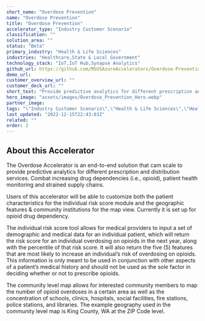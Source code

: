 ```yaml
---
short_name: "Overdose Prevention"
name: "Overdose Prevention"
title: "Overdose Prevention"
accelerator_type: "Industry Customer Scenario"
classification: ""
solution_area: ""
status: "Beta"
primary_industry: "Health & Life Sciences"
industries: "Healthcare,State & Local Government"
technology_stack: "IoT,IoT Hub,Synapse Analytics"
github_url: https://github.com/MSUSAzureAccelerators/Overdose-Prevention-Accelerator
demo_url: 
customer_overview_url: ""
customer_deck_url: ""
short_text: "Provide predictive analytics for different prescription and distribution services."
hero_image: "assets/images/Overdose_Prevention_Hero.webp"
partner_image: 
tags: "\"Industry Customer Scenario\",\"Health & Life Sciences\",\"Healthcare\",\"State & Local Government\",\"IoT\",\"IoT Hub\",\"Synapse Analytics\",\"Beta\""
last_updated: "2022-12-15T22:43:03Z"
related: ""
order: 2
---
```

## About this Accelerator

The Overdose Accelerator is an end-to-end solution that cam scale to provide predictive analytics for different prescription and distribution services. Combat increasing drug dependencies (i.e., opioid), patient health monitoring and strained supply chains.

Users of this accelerator will be able to customize both the patient characteristics for the individual risk score module and the geographic features & community institutions for the map view. Currently it is set up for opioid drug dependency.

The individual risk score tool allows for medical providers to input a set of demographic and medical data for an individual patient, which will return the risk score for an individual overdosing on opioids in the next year, along with the percentile of that risk score. It will also return the five (5) features that are most likely to increase an individual’s risk of overdosing on opioids. This information is only meant to be used in conjunction with other aspects of a patient’s medical history and should not be used as the sole factor in deciding whether or not to prescribe opioids.

The community level map allows for interested community members to map the number of opioid overdoses in a certain area as well as the concentration of schools, clinics, hospitals, social facilities, fire stations, police stations, and libraries. The example geography used in the community level map is King County, WA at the ZIP Code level.
